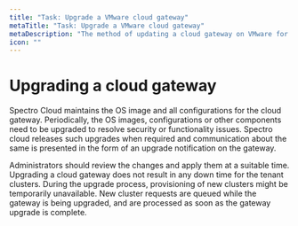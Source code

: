 ```yaml
---
title: "Task: Upgrade a VMware cloud gateway"
metaTitle: "Task: Upgrade a VMware cloud gateway"
metaDescription: "The method of updating a cloud gateway on VMware for deploying a cluster through Spectro Cloud"
icon: ""
---
```


# Upgrading a cloud gateway

Spectro Cloud maintains the OS image and all configurations for the cloud gateway. Periodically, the OS images, configurations or other components need to be upgraded to resolve security or functionality issues. Spectro cloud releases such upgrades when required and communication about the same is presented in the form of an upgrade notification on the gateway.

Administrators should review the changes and apply them at a suitable time. Upgrading a cloud gateway does not result in any down time for the tenant clusters. During the upgrade process, provisioning of new clusters might be temporarily unavailable. New cluster requests are queued while the gateway is being upgraded, and are processed as soon as the gateway upgrade is complete.
